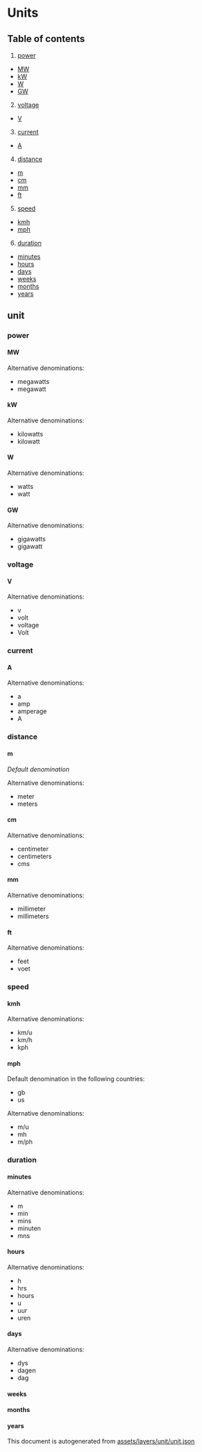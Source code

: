 [//]: # (WARNING: this file is automatically generated. Please find the sources at the bottom and edit those sources)

# Units
## Table of contents

1. [power](#power)
  - [MW](#mw)
  - [kW](#kw)
  - [W](#w)
  - [GW](#gw)
2. [voltage](#voltage)
  - [V](#v)
3. [current](#current)
  - [A](#a)
4. [distance](#distance)
  - [m](#m)
  - [cm](#cm)
  - [mm](#mm)
  - [ft](#ft)
5. [speed](#speed)
  - [kmh](#kmh)
  - [mph](#mph)
6. [duration](#duration)
  - [minutes](#minutes)
  - [hours](#hours)
  - [days](#days)
  - [weeks](#weeks)
  - [months](#months)
  - [years](#years)

## unit

### power

#### MW

Alternative denominations:

 - megawatts
 - megawatt

#### kW

Alternative denominations:

 - kilowatts
 - kilowatt

#### W

Alternative denominations:

 - watts
 - watt

#### GW

Alternative denominations:

 - gigawatts
 - gigawatt

### voltage

#### V

Alternative denominations:

 - v
 - volt
 - voltage
 - Volt

### current

#### A

Alternative denominations:

 - a
 - amp
 - amperage
 - A

### distance

#### m

*Default denomination*

Alternative denominations:

 - meter
 - meters

#### cm

Alternative denominations:

 - centimeter
 - centimeters
 - cms

#### mm

Alternative denominations:

 - millimeter
 - millimeters

#### ft

Alternative denominations:

 - feet
 - voet

### speed

#### kmh

Alternative denominations:

 - km/u
 - km/h
 - kph

#### mph

Default denomination in the following countries:

 - gb
 - us

Alternative denominations:

 - m/u
 - mh
 - m/ph

### duration

#### minutes

Alternative denominations:

 - m
 - min
 - mins
 - minuten
 - mns

#### hours

Alternative denominations:

 - h
 - hrs
 - hours
 - u
 - uur
 - uren

#### days

Alternative denominations:

 - dys
 - dagen
 - dag

#### weeks

#### months

#### years


This document is autogenerated from [assets/layers/unit/unit.json](https://github.com/pietervdvn/MapComplete/blob/develop/assets/layers/unit/unit.json)
